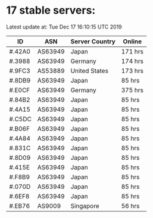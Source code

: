 # 17 stable servers:

Latest update at: Tue Dec 17 16:10:15 UTC 2019

| ID | ASN | Server Country | Online |
| -- | --- | -------------- | ------ |
| #.42A0 | AS63949 | Japan | 171 hrs |
| #.3988 | AS63949 | Germany | 174 hrs |
| #.9FC3 | AS53889 | United States | 173 hrs |
| #.8DB9 | AS63949 | Japan | 85 hrs |
| #.E0CF | AS63949 | Germany | 375 hrs |
| #.84B2 | AS63949 | Japan | 85 hrs |
| #.4A15 | AS63949 | Japan | 85 hrs |
| #.C5DC | AS63949 | Japan | 85 hrs |
| #.B06F | AS63949 | Japan | 85 hrs |
| #.4A84 | AS63949 | Japan | 85 hrs |
| #.831C | AS63949 | Japan | 85 hrs |
| #.8D09 | AS63949 | Japan | 85 hrs |
| #.415E | AS63949 | Japan | 85 hrs |
| #.F8B9 | AS63949 | Japan | 85 hrs |
| #.070D | AS63949 | Japan | 85 hrs |
| #.6EF8 | AS63949 | Japan | 85 hrs |
| #.EB76 | AS9009 | Singapore | 56 hrs |

